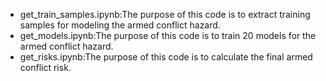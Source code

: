 - get_train_samples.ipynb:The purpose of this code is to extract training samples for modeling the armed conflict hazard.
- get_models.ipynb:The purpose of this code is to train 20 models for the armed conflict hazard.
- get_risks.ipynb:The purpose of this code is to calculate the final armed conflict risk.
